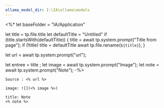 ```yaml
---
ollama_model_dir: I:\IA\ollama\models
---
```

<%*
  let baseFolder = "IA/Application"

  let title = tp.file.title
  let defaultTitle = "Untitled"
  if (title.startsWith(defaultTitle)) {
    title = await tp.system.prompt("Title from page");
    if (!title) title = defaultTitle
    await tp.file.rename(`${title}`);
  } 

let url = await tp.system.prompt("url");

let entree = title ;
let image = await tp.system.prompt("Image");
let note = await tp.system.prompt("Note");
-%>
````ad-tip
Source : <% url %>

image: ![](<% image %>)

````

````ad-note
title: Note
<% note %> 

````

